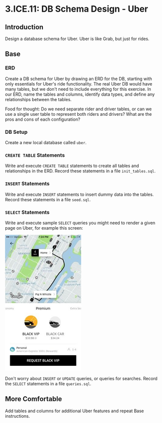 # 3.ICE.11: DB Schema Design - Uber

## Introduction

Design a database schema for Uber. Uber is like Grab, but just for rides.

## Base

### ERD

Create a DB schema for Uber by drawing an ERD for the DB, starting with only essentials for Uber's ride functionality. The real Uber DB would have many tables, but we don't need to include everything for this exercise. In our ERD, name the tables and columns, identify data types, and define any relationships between the tables.

Food for thought: Do we need separate rider and driver tables, or can we use a single user table to represent both riders and drivers? What are the pros and cons of each configuration?

### DB Setup

Create a new local database called `uber`.

### `CREATE TABLE` Statements

Write and execute `CREATE TABLE` statements to create all tables and relationships in the ERD. Record these statements in a file `init_tables.sql`.

### `INSERT` Statements

Write and execute `INSERT` statements to insert dummy data into the tables. Record these statements in a file `seed.sql`.

### `SELECT` Statements

Write and execute sample `SELECT` queries you might need to render a given page on Uber, for example this screen:

![](../../.gitbook/assets/ube.jpg)

Don't worry about `INSERT` or `UPDATE` queries, or queries for searches. Record the `SELECT` statements in a file `queries.sql`.

## More Comfortable

Add tables and columns for additional Uber features and repeat Base instructions.
